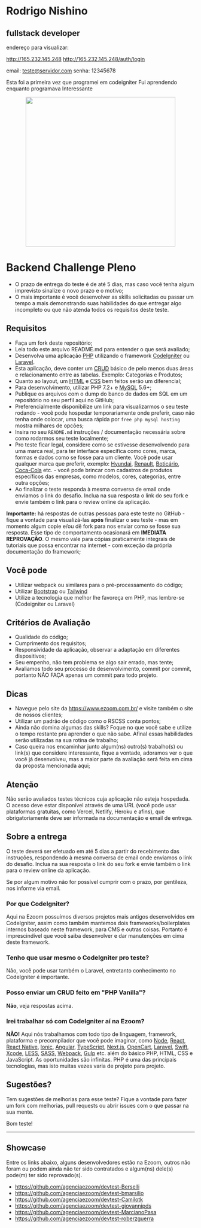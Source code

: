 # Rodrigo Nishino
## fullstack developer

endereço para visualizar: 

http://165.232.145.248
http://165.232.145.248/auth/login

email: teste@servidor.com
senha: 12345678

Esta foi a primeira vez que programei em codeigniter
Fui aprendendo enquanto programava
Interessante

<p align="center"><a href="https://ezoom.com.br" target="_blank"><img src="https://www.ezoom.com.br/application/modules/comum/assets/img/logo-ezoom.png" width="400"></a></p>

# Backend Challenge Pleno

- O prazo de entrega do teste é de até 5 dias, mas caso você tenha algum imprevisto sinalize o novo prazo e o motivo;
- O mais importante é você desenvolver as skills solicitadas ou passar um tempo a mais demonstrando suas habilidades do que entregar algo incompleto ou que não atenda todos os requisitos deste teste.

## Requisitos

- Faça um fork deste repositório;
- Leia todo este arquivo README.md para entender o que será avaliado;
- Desenvolva uma aplicação [PHP](http://php.net/) utilizando o framework [CodeIgniter](http://codeigniter.com) ou [Laravel](https://laravel.com/).
- Esta aplicação, deve conter um [CRUD](https://pt.wikipedia.org/wiki/CRUD) básico de pelo menos duas áreas e relacionamento entre as tabelas. Exemplo: Categorias e Produtos;
- Quanto ao layout, um [HTML](https://pt.wikipedia.org/wiki/HTML) e [CSS](https://pt.wikipedia.org/wiki/Cascading_Style_Sheets) bem feitos serão um diferencial;
- Para desenvolvimento, utilizar PHP 7.2+ e [MySQL](https://pt.wikipedia.org/wiki/MySQL) 5.6+;
- Publique os arquivos com o dump do banco de dados em SQL em um repositório no seu perfil aqui no GitHub;
- Preferencialmente disponibilize um link para visualizarmos o seu teste rodando - você pode hospedar temporariamente onde preferir, caso não tenha onde colocar, uma busca rápida por `free php mysql hosting` mostra milhares de opcões;
- Insira no seu `README.md` instruções / documentação necessária sobre como rodarmos seu teste localmente;
- Pro teste ficar legal, considere como se estivesse desenvolvendo para uma marca real, para ter interface específica como cores, marca, formas e dados como se fosse para um cliente. Você pode usar qualquer marca que preferir, exemplo: [Hyundai](https://www.hyundai.com.br/), [Renault](https://www.renault.com.br/), [Boticário](http://www.boticario.com.br/), [Coca-Cola](https://www.cocacola.com.br/pt/home/) etc. - você pode brincar com cadastros de produtos específicos das empresas, como modelos, cores, categorias, entre outra opções;
- Ao finalizar o teste responda à mesma conversa de email onde enviamos o link do desafio. Inclua na sua resposta o link do seu fork e envie também o link para o review online da aplicação.

**Importante:** há respostas de outras pessoas para este teste no GitHub - fique a vontade para visualizá-las **após** finalizar o seu teste - mas em momento algum copie e/ou dê fork para nos enviar como se fosse sua resposta. Esse tipo de comportamento ocasionará em **IMEDIATA REPROVAÇÃO**. O mesmo vale para cópias praticamente integrais de tutoriais que possa encontrar na internet - com exceção da própria documentação do framework;

## Você pode

- Utilizar webpack ou similares para o pré-processamento do código;
- Utilizar [Bootstrap](https://getbootstrap.com/) ou [Tailwind](https://tailwindcss.com/)
- Utilize a tecnologia que melhor lhe favoreça em PHP, mas lembre-se (Codeigniter ou Laravel)

## Critérios de Avaliação

- Qualidade do código;
- Cumprimento dos requisitos;
- Responsividade da aplicação, observar a adaptação em diferentes dispositivos;
- Seu empenho, não tem problema se algo sair errado, mas tente;
- Avaliamos todo seu processo de desenvolvimento, commit por commit, portanto NÃO FAÇA apenas um commit para todo projeto.

## Dicas

- Navegue pelo site da https://www.ezoom.com.br/ e visite também o site de nossos clientes;
- Utilizar um padrão de código como o RSCSS conta pontos;
- Ainda não domina algumas das skills? Foque no que você sabe e utilize o tempo restante pra aprender o que não sabe. Afinal essas habilidades serão utilizadas na sua rotina de trabalho;
- Caso queira nos encaminhar junto algum(ns) outro(s) trabalho(s) ou link(s) que considere interessante, fique a vontade, adoramos ver o que você já desenvolveu, mas a maior parte da avaliação será feita em cima da proposta mencionada aqui;

## Atenção

Não serão avaliados testes técnicos cuja aplicação não esteja hospedada. O acesso deve estar disponível através de uma URL (você pode usar plataformas gratuitas, como Vercel, Netlify, Heroku e afins), que obrigatoriamente deve ser informada na documentação e email de entrega.

## Sobre a entrega

O teste deverá ser efetuado em até 5 dias a partir do recebimento das instruções, respondendo à mesma conversa de email onde enviamos o link do desafio. Inclua na sua resposta o link do seu fork e envie também o link para o review online da aplicação.

Se por algum motivo não for possível cumprir com o prazo, por gentileza, nos informe via email.

### Por que CodeIgniter?

Aqui na Ezoom possuímos diversos projetos mais antigos desenvolvidos em CodeIgniter, assim como também mantemos dois frameworks/boilerplates internos baseado neste framework, para CMS e outras coisas. Portanto é imprescindível que você saiba desenvolver e dar manutenções em cima deste framework.

### Tenho que usar mesmo o CodeIgniter pro teste?

Não, você pode usar também o Laravel, entretanto conhecimento no CodeIgniter é importante.

### Posso enviar um CRUD feito em "PHP Vanilla"?

**Não**, veja respostas acima.

### Irei trabalhar só com CodeIgniter aí na Ezoom?

**NÃO!** Aqui nós trabalhamos com todo tipo de linguagem, framework, plataforma e precompilador que você pode imaginar, como [Node](https://nodejs.org/), [React](https://reactjs.org/), [React Native](https://facebook.github.io/react-native/), [Ionic](https://ionicframework.com/), [Angular](https://angular.io/), [TypeScript](https://www.typescriptlang.org/), [Next.js](https://nextjs.org/), [OpenCart](https://www.opencart.com/), [Laravel](https://laravel.com/), [Swift](https://developer.apple.com/swift/), [Xcode](https://developer.apple.com/xcode/), [LESS](http://lesscss.org/), [SASS](https://sass-lang.com/), [Webpack](https://webpack.js.org/), [Gulp](https://gulpjs.com/) etc. além do básico PHP, HTML, CSS e JavaScript. As oportunidades são infinitas. PHP é uma das principais tecnologias, mas isto muitas vezes varia de projeto para projeto.

## Sugestões?

Tem sugestões de melhorias para esse teste? Fique a vontade para fazer um fork com melhorias, pull requests ou abrir issues com o que passar na sua mente.

Bom teste!

---

## Showcase

Entre os links abaixo, alguns desenvolvedores estão na Ezoom, outros não foram ou podem ainda não ter sido contratados e algum(ns) dele(s) pode(m) ter sido reprovado(s).

* https://github.com/agenciaezoom/devtest-Berselli
* https://github.com/agenciaezoom/devtest-bmarsilio
* https://github.com/agenciaezoom/devtest-Camilotk
* https://github.com/agenciaezoom/devtest-giovannipds
* https://github.com/agenciaezoom/devtest-MarcianoPasa
* https://github.com/agenciaezoom/devtest-roberzguerra
